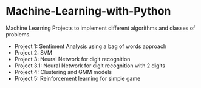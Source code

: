 # Machine-Learning-with-Python
Machine Learning Projects to implement different algorithms and classes of problems.
 - Project 1: Sentiment Analysis using a bag of words approach
 - Project 2: SVM
 - Project 3: Neural Network for digit recognition
 - Project 3.1: Neural Network for digit recognition with 2 digits
 - Project 4: Clustering and GMM models
 - Project 5: Reinforcement learning for simple game

